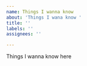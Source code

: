 ```yaml
---
name: Things I wanna know
about: 'Things I wana know '
title: ''
labels: ''
assignees: ''

---
```


Things I wanna know here
